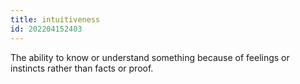 ```yaml
---
title: intuitiveness
id: 202204152403
---
```


The ability to know or understand something because of feelings or instincts rather than facts or proof.
